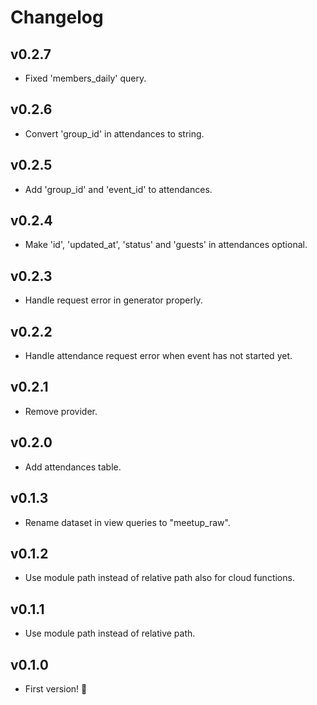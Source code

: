 # Changelog

## v0.2.7

- Fixed 'members_daily' query.

## v0.2.6

- Convert 'group_id' in attendances to string.

## v0.2.5

- Add 'group_id' and 'event_id' to attendances.

## v0.2.4

- Make 'id', 'updated_at', 'status' and 'guests' in attendances optional.

## v0.2.3

- Handle request error in generator properly.

## v0.2.2

- Handle attendance request error when event has not started yet.

## v0.2.1

- Remove provider.

## v0.2.0

- Add attendances table.

## v0.1.3

- Rename dataset in view queries to "meetup_raw".

## v0.1.2

- Use module path instead of relative path also for cloud functions.

## v0.1.1

- Use module path instead of relative path.

## v0.1.0

- First version! 🎇
